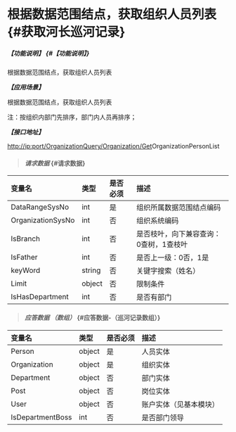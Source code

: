 # 根据数据范围结点，获取组织人员列表 {#获取河长巡河记录}

##### _【功能说明】_ {#【功能说明】}

根据数据范围结点，获取组织人员列表

_**【应用场景】**_

根据数据范围结点，获取组织人员列表

注：按组织内部门先排序，部门内人员再排序；

_**【接口地址】**_

[http://ip:port/OrganizationQuery/Organization/Get](http://ip:port/HMQuery/PatrolRiver/GetPatrolRivers)OrganizationPersonList

> #### _请求数据_ {#请求数据}

| 变量名 | 类型 | 是否必须 | 描述 |
| :--- | :--- | :--- | :--- |
| DataRangeSysNo | int | 是 | 组织所属数据范围结点编码 |
| OrganizationSysNo | int | 否 | 组织系统编码 |
| IsBranch | int | 否 | 是否枝叶，向下兼容查询：0查树，1查枝叶 |
| IsFather | int | 否 | 是否上一级：0否，1是 |
| keyWord | string | 否 | 关键字搜索（姓名） |
| Limit | object | 否 | 限制条件 |
| IsHasDepartment | int | 否 | 是否有部门 |

> #### _应答数据 （数组）_ {#应答数据-（巡河记录数组）}

| 变量名 | 类型 | 是否必须 | 描述 |
| :--- | :--- | :--- | :--- |
| Person | object | 是 | 人员实体 |
| Organization | object | 是 | 组织实体 |
| Department | object | 否 | 部门实体 |
| Post | object | 否 | 岗位实体 |
| User | object | 否 | 账户实体（见基本模块） |
| IsDepartmentBoss | int | 否 | 是否部门领导|



